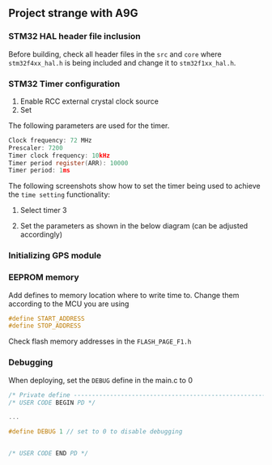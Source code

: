 ## Project strange with A9G

### STM32 HAL header file inclusion
Before building, check all header files in the ```src``` and ```core``` where ```stm32f4xx_hal.h``` is being included 
and change it to ```stm32f1xx_hal.h```.

### STM32 Timer configuration

1. Enable RCC external crystal clock source
2. Set

The following parameters are used for the timer.
```c
Clock frequency: 72 MHz
Prescaler: 7200
Timer clock frequency: 10kHz
Timer period register(ARR): 10000
Timer period: 1ms
```

The following screenshots show how to set the timer being used to achieve the ```time setting``` functionality:

1. Select timer 3

2. Set the parameters as shown in the below diagram (can be adjusted accordingly)

### Initializing GPS module 

### EEPROM memory
Add defines to memory location where to write time to. Change them according to the MCU you are using

```c
#define START_ADDRESS 
#define STOP_ADDRESS 
```

Check flash memory addresses in the ```FLASH_PAGE_F1.h```

### Debugging
When deploying, set the ```DEBUG``` define in the main.c to 0



```c
/* Private define ------------------------------------------------------------*/
/* USER CODE BEGIN PD */

...

#define DEBUG 1 // set to 0 to disable debugging


/* USER CODE END PD */
```

